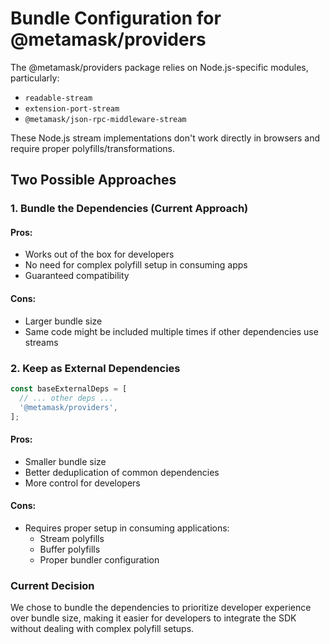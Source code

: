# Bundle Configuration for @metamask/providers

The @metamask/providers package relies on Node.js-specific modules, particularly:
- `readable-stream`
- `extension-port-stream`
- `@metamask/json-rpc-middleware-stream`

These Node.js stream implementations don't work directly in browsers and require proper polyfills/transformations.

## Two Possible Approaches

### 1. Bundle the Dependencies (Current Approach)

#### Pros:
- Works out of the box for developers
- No need for complex polyfill setup in consuming apps
- Guaranteed compatibility

#### Cons:
- Larger bundle size
- Same code might be included multiple times if other dependencies use streams

### 2. Keep as External Dependencies

```js
const baseExternalDeps = [
  // ... other deps ...
  '@metamask/providers',
];
```

#### Pros:
- Smaller bundle size
- Better deduplication of common dependencies
- More control for developers

#### Cons:
- Requires proper setup in consuming applications:
  - Stream polyfills
  - Buffer polyfills
  - Proper bundler configuration

###  Current Decision

We chose to bundle the dependencies to prioritize developer experience over bundle size, making it easier for developers to integrate the SDK without dealing with complex polyfill setups.

